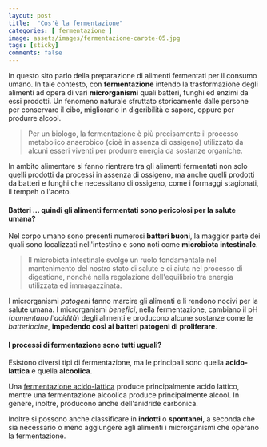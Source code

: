```yaml
---
layout: post
title:  "Cos'è la fermentazione"
categories: [ fermentazione ]
image: assets/images/fermentazione-carote-05.jpg
tags: [sticky]
comments: false
---
```


In questo sito parlo della preparazione di alimenti fermentati per il consumo umano. In tale contesto, con **fermentazione** intendo la trasformazione degli alimenti ad opera di vari **microrganismi** quali batteri, funghi ed enzimi da essi prodotti. Un fenomeno naturale sfruttato storicamente dalle persone per conservare il cibo, migliorarlo in digeribilità e sapore, oppure per produrre alcool.

> Per un biologo, la fermentazione è più precisamente il processo metabolico anaerobico (cioè in assenza di ossigeno) utilizzato da alcuni esseri viventi per produrre energia da sostanze organiche.

In ambito alimentare si fanno rientrare tra gli alimenti fermentati non solo quelli prodotti da processi in assenza di ossigeno, ma anche quelli prodotti da batteri e funghi che necessitano di ossigeno, come i formaggi stagionati, il tempeh o l'aceto.

#### Batteri ... quindi gli alimenti fermentati sono pericolosi per la salute umana?

Nel corpo umano sono presenti numerosi **batteri buoni**, la maggior parte dei quali sono localizzati nell'intestino e sono noti come **microbiota intestinale**.

> Il microbiota intestinale svolge un ruolo fondamentale nel mantenimento del nostro stato di salute e ci aiuta nel processo di digestione, nonché nella regolazione dell'equilibrio tra energia utilizzata ed immagazzinata.

I microrganismi _patogeni_ fanno marcire gli alimenti e li rendono nocivi per la salute umana. I microrganismi _benefici_, nella fermentazione, cambiano il pH (_aumentano l'acidità_) degli alimenti e producono alcune sostanze come le _batteriocine_, **impedendo così ai batteri patogeni di proliferare**. 

#### I processi di fermentazione sono tutti uguali?

Esistono diversi tipi di fermentazione, ma le principali sono quella **acido-lattica** e quella **alcoolica**.

Una [fermentazione acido-lattica](../fermentazione-acido-lattica) produce principalmente acido lattico, mentre una fermentazione alcoolica produce principalmente alcool. In genere, inoltre, producono anche dell'anidride carbonica.

Inoltre si possono anche classificare in **indotti** o **spontanei**, a seconda che sia necessario o meno aggiungere agli alimenti i microrganismi che operano la fermentazione.
